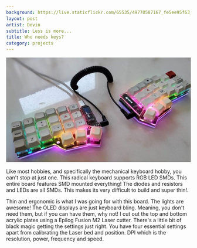 ```yaml
---
background: https://live.staticflickr.com/65535/49770587167_fe5ee95f63_c.jpg
layout: post
artist: Devin
subtitle: Less is more...
title: Who needs keys?
category: projects
---
```

<img src="https://github.com/thepinkturtle/thepinkturtle.github.io/blob/master/projects/_posts/images/helidox-resized.jpg" alt="Rainbow colored keyboard">

Like most hobbies, and specifically the mechanical keyboard hobby, you can't stop at just one. This radical keyboard supports RGB LED SMDs. This entire board features SMD mounted everything! The diodes and resistors and LEDs are all SMDs. This makes its very difficult to build and super thin!.

Thin and ergonomic is what I was going for with this board. The lights are awesome! The OLED displays are just keyboard bling. Meaning, you don't need them, but if you can have them, why not! I cut out the top and bottom acrylic plates using a Epilog Fusion M2 Laser cutter. There's a little bit of black magic getting the settings just right. You have four essential settings apart from calibrating the Laser bed and position. DPI which is the resolution, power, frequency and speed. 
